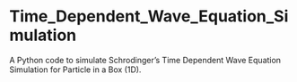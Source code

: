 # Time_Dependent_Wave_Equation_Simulation
A Python code to simulate Schrodinger’s Time Dependent Wave Equation Simulation for Particle in a Box (1D).
